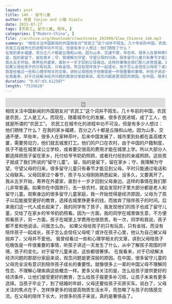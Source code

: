 ```yaml
---
layout: post
title: 146 - 留守儿童
author: 艳君 Yanjun and 小璐 Xiaolu
date: 2015-07-27
tags: [农民工, 留守儿童, 陪伴, ]
categories: ["Modern-China", ]
file: //archive.org/download/slowchinese_201909/Slow_Chinese_146.mp3
summary: "相信关注中国新闻的外国朋友对“农民工”这个词并不陌生。几十年前的中国，农民是农民，工人是工人。而现在，随着城市化的发展，很多农民进城，成了工人，也就是所谓的“农民工”。
农民工在城市化的进程中功不可没，但是有多少人想过：他们牺牲了什么？
在我的家乡福建，百分之八十都是丘陵和山地。因为山多，交通不便，早些年，很多人在家种茶叶。后来中国发展了，城市里到处都在盖高楼大厦，需要劳动力，他们就去城里打工。他们的户口在农村，由于中国的户籍制度，孩子不能在城里读公立学校，或者要交很高的费用才能在城里上学。所以大部分人都选择把孩子留在家乡，托付给爷爷奶奶照顾，或者托付给别的亲戚照顾。这些孩子就成了我们所说的“留守儿童”。
留，指的是留下，留在家乡；守，我理解为守望，守望父母的归来。很多留守儿童只有春节才能见到父母。平时只能通过电话和父母联系。父母回家过个春节，孩子与父母刚刚熟悉起来，没多久，又要离开了。
我从五岁开始，寄养在外婆家，直到十一岁才回到父母身边。这样的事情在我们那儿非常普遍。如果你在中国旅行，去一些农村，就会发现村子里大部分都是老人和留守儿童。观察身边的很多留守儿童家庭，我一开始觉得是经济原因，父母为了孩子以后能接受更好的教育，选择去城里挣更多的钱，而放弃了陪伴孩子的时间。后来我们这一代人成长起来了，我的同学有了孩子，我发现他们的孩子也成了留守儿童，交给了在家乡的爷爷奶奶照看。因为一方面，我的同学在城里做生意，不方便照看孩子，另一方面，孩子在城里上学费用也很昂贵。有一次，同学和我说，孩子都不爱和他说话，问我怎么办。
如果父母给孩子的只有玩具，只有金钱，而没有陪伴孩子一起成长，孩子怎么会信任父母呢？或许在孩子心里，他认为自己被父母抛弃了，父母并不爱他。
我曾经看过一些和心理学相关的文章，讲到父母陪孩子吃晚饭是一件很重要的事情，听孩子讲述一天发生了什么，从中了解孩子周围的环境，孩子的变化。对于留守儿童来说，这些都很奢侈。
在我看来，对于已经解决经济问题的那部分家庭来说，观念问题是更深层的原因。在中国，很多留守儿童的父母完全没有意识到陪伴孩子成长的重要性。就像很多上一辈的中国父母不理解同性恋、不理解心理疾病这些概念一样。更多父母关注的是，怎么给孩子提供更好的经济条件，让他们接受更好的教育，怎么给孩子报更多补习班，让孩子未来有更多选择。当孩子毕业了，到了结婚的年龄，父母还要给孩子买房买车。说白了，父母关注的焦点在于，怎样挣更多的钱提高物质生活水平，而忽略了与孩子的情感交流。在父母的陪伴下长大，对很多的孩子来说，真的是奢侈品了。"
duration: "0:07:03.612507"
length: "7535620"
---
```


<iframe src="https://archive.org/embed/slowchinese_201909/Slow_Chinese_146.mp3" width="500" height="30" frameborder="0" webkitallowfullscreen="true" mozallowfullscreen="true" allowfullscreen></iframe>
相信关注中国新闻的外国朋友对“农民工”这个词并不陌生。几十年前的中国，农民是农民，工人是工人。而现在，随着城市化的发展，很多农民进城，成了工人，也就是所谓的“农民工”。
农民工在城市化的进程中功不可没，但是有多少人想过：他们牺牲了什么？
在我的家乡福建，百分之八十都是丘陵和山地。因为山多，交通不便，早些年，很多人在家种茶叶。后来中国发展了，城市里到处都在盖高楼大厦，需要劳动力，他们就去城里打工。他们的户口在农村，由于中国的户籍制度，孩子不能在城里读公立学校，或者要交很高的费用才能在城里上学。所以大部分人都选择把孩子留在家乡，托付给爷爷奶奶照顾，或者托付给别的亲戚照顾。这些孩子就成了我们所说的“留守儿童”。
留，指的是留下，留在家乡；守，我理解为守望，守望父母的归来。很多留守儿童只有春节才能见到父母。平时只能通过电话和父母联系。父母回家过个春节，孩子与父母刚刚熟悉起来，没多久，又要离开了。
我从五岁开始，寄养在外婆家，直到十一岁才回到父母身边。这样的事情在我们那儿非常普遍。如果你在中国旅行，去一些农村，就会发现村子里大部分都是老人和留守儿童。观察身边的很多留守儿童家庭，我一开始觉得是经济原因，父母为了孩子以后能接受更好的教育，选择去城里挣更多的钱，而放弃了陪伴孩子的时间。后来我们这一代人成长起来了，我的同学有了孩子，我发现他们的孩子也成了留守儿童，交给了在家乡的爷爷奶奶照看。因为一方面，我的同学在城里做生意，不方便照看孩子，另一方面，孩子在城里上学费用也很昂贵。有一次，同学和我说，孩子都不爱和他说话，问我怎么办。
如果父母给孩子的只有玩具，只有金钱，而没有陪伴孩子一起成长，孩子怎么会信任父母呢？或许在孩子心里，他认为自己被父母抛弃了，父母并不爱他。
我曾经看过一些和心理学相关的文章，讲到父母陪孩子吃晚饭是一件很重要的事情，听孩子讲述一天发生了什么，从中了解孩子周围的环境，孩子的变化。对于留守儿童来说，这些都很奢侈。
在我看来，对于已经解决经济问题的那部分家庭来说，观念问题是更深层的原因。在中国，很多留守儿童的父母完全没有意识到陪伴孩子成长的重要性。就像很多上一辈的中国父母不理解同性恋、不理解心理疾病这些概念一样。更多父母关注的是，怎么给孩子提供更好的经济条件，让他们接受更好的教育，怎么给孩子报更多补习班，让孩子未来有更多选择。当孩子毕业了，到了结婚的年龄，父母还要给孩子买房买车。说白了，父母关注的焦点在于，怎样挣更多的钱提高物质生活水平，而忽略了与孩子的情感交流。在父母的陪伴下长大，对很多的孩子来说，真的是奢侈品了。
